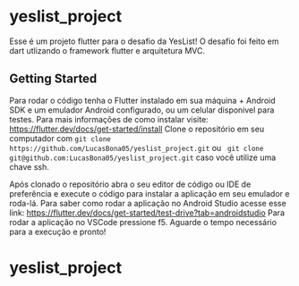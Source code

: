 # yeslist_project

Esse é um projeto flutter para o desafio da YesList!
O desafio foi feito em dart utlizando o framework flutter e arquitetura MVC.

## Getting Started

Para rodar o código tenha o Flutter instalado em sua máquina + Android SDK e um emulador Android configurado, ou um celular disponivel para testes.
Para mais informações de como instalar visite: https://flutter.dev/docs/get-started/install
Clone o repositório em seu computador com ``
git clone https://github.com/LucasBona05/yeslist_project.git ``
ou ``
git clone git@github.com:LucasBona05/yeslist_project.git`` caso você utilize  uma chave ssh.

Após clonado o repositório abra o seu editor de código ou IDE de preferência e execute o código para instalar a aplicação em seu emulador e roda-lá. Para saber como rodar a aplicação no Android Studio acesse esse link: https://flutter.dev/docs/get-started/test-drive?tab=androidstudio
Para rodar a aplicação no VSCode pressione f5.
Aguarde o tempo necessário para a execução e pronto!


# yeslist_project

